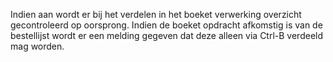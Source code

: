 Indien aan wordt er bij het verdelen in het boeket verwerking overzicht gecontroleerd op oorsprong. Indien de boeket opdracht afkomstig is van de bestellijst wordt er een melding gegeven dat deze alleen via Ctrl-B verdeeld mag worden.